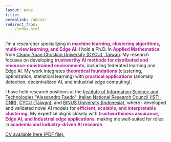 ```yaml
---
layout: page
title:
permalink: /about/
redirect_from:
  - /index.html
---
```

 <!-- <img src="{{ site.baseurl }}/images/Kris.jpg" width="25%"  align="right">  
 <img src="{{ site.baseurl }}/images/Kris.jpg" style="width:25%; float: right; padding: 0px 0px 20px 20px">
 -->

I’m a researcher specializing in **<span style="color: #B31E9A;">machine learning, clustering algorithms, multi-view learning, and Edge AI</span>**. I hold a Ph.D. in **<span style="color: #B31E9A;">Applied Mathematics</span>** from [Chung Yuan Christian University (CYCU), Taiwan](https://eng.cycu.edu.tw). My research focuses on developing **<span style="color: #B31E9A;">trustworthy AI methods for distributed and resource-constrained environments</span>**, including federated learning and Edge AI. My work integrates **<span style="color: #B31E9A;">theoretical foundations</span>** (clustering, optimization, statistical learning) with **<span style="color: #B31E9A;">practical applications</span>** (anomaly detection, decentralized AI, and industrial edge computing).

I have held research positions at the [Institute of Information Science and Technologies "Alessandro Faedo", Italian National Research Council (ISTI-CNR)](https://www.isti.cnr.it/en/), [CYCU (Taiwan)](https://eng.cycu.edu.tw), and [BINUS University (Indonesia)](https://binus.ac.id), where I developed and validated novel AI models for **<span style="color: #B31E9A;">efficient, scalable, and interpretable clustering</span>**. My expertise aligns closely with **<span style="color: #B31E9A;">trustworthiness assurance, Edge AI, and Industrial edge applications</span>**, making me well-suited for roles in **<span style="color: #B31E9A;">academia and industry-driven AI research</span>**.

[CV available here (PDF file).](https://kristinap09.github.io/pdf/my_cv.pdf)

<br><br>


